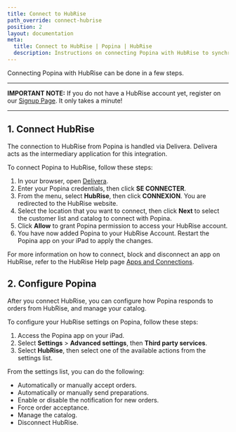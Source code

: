 ```yaml
---
title: Connect to HubRise
path_override: connect-hubrise
position: 2
layout: documentation
meta:
  title: Connect to HubRise | Popina | HubRise
  description: Instructions on connecting Popina with HubRise to synchronise catalogs from your ePOS and other systems.
---
```


Connecting Popina with HubRise can be done in a few steps.

---

**IMPORTANT NOTE:** If you do not have a HubRise account yet, register on our [Signup Page](https://manager.hubrise.com/signup). It only takes a minute!

---

## 1. Connect HubRise

The connection to HubRise from Popina is handled via Delivera. Delivera acts as the intermediary application for this integration.

To connect Popina to HubRise, follow these steps:

1. In your browser, open [Delivera](https://delivera-popina.web.app).
2. Enter your Popina credentials, then click **SE CONNECTER**.
3. From the menu, select **HubRise**, then click **CONNEXION**. You are redirected to the HubRise website.
4. Select the location that you want to connect, then click **Next** to select the customer list and catalog to connect with Popina.
5. Click **Allow** to grant Popina permission to access your HubRise account.
6. You have now added Popina to your HubRise Account. Restart the Popina app on your iPad to apply the changes.

For more information on how to connect, block and disconnect an app on HubRise, refer to the HubRise Help page [Apps and Connections](https://www.hubrise.com/docs/connections).

## 2. Configure Popina

After you connect HubRise, you can configure how Popina responds to orders from HubRise, and manage your catalog.

To configure your HubRise settings on Popina, follow these steps:

1. Access the Popina app on your iPad.
2. Select **Settings** > **Advanced settings**, then **Third party services**.
3. Select **HubRise**, then select one of the available actions from the settings list.

From the settings list, you can do the following:

- Automatically or manually accept orders.
- Automatically or manually send preparations.
- Enable or disable the notification for new orders.
- Force order acceptance.
- Manage the catalog.
- Disconnect HubRise.
